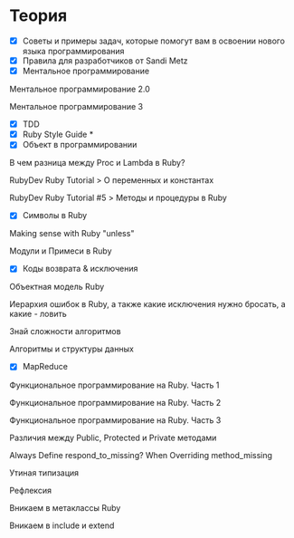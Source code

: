 # Теория

- [x] Советы и примеры задач, которые помогут вам в освоении нового языка программирования
- [x] Правила для разработчиков от Sandi Metz
- [x] Ментальное программирование

Ментальное программирование 2.0

Ментальное программирование 3

- [x] TDD
- [x] Ruby Style Guide *
- [x] Объект в программировании

В чем разница между Proc и Lambda в Ruby?

RubyDev Ruby Tutorial > О переменных и константах

RubyDev Ruby Tutorial #5 > Методы и процедуры в Ruby

- [x] Символы в Ruby

Making sense with Ruby "unless"

Модули и Примеси в Ruby

- [x] Коды возврата & исключения

Объектная модель Ruby

Иерархия ошибок в Ruby, а также какие исключения нужно бросать, а какие - ловить

Знай сложности алгоритмов

Алгоритмы и структуры данных

- [x] MapReduce

Функциональное программирование на Ruby. Часть 1

Функциональное программирование на Ruby. Часть 2

Функциональное программирование на Ruby. Часть 3

Различия между Public, Protected и Private методами

Always Define respond_to_missing? When Overriding method_missing

Утиная типизация

Рефлексия

Вникаем в метаклассы Ruby

Вникаем в include и extend
